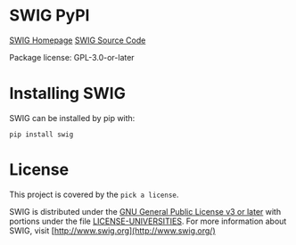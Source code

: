 SWIG PyPI
=========

[SWIG Homepage](http://www.swig.org/) 
[SWIG Source Code](https://github.com/swig/swig/)

Package license: GPL-3.0-or-later

Installing SWIG
===============

SWIG can be installed by pip with:

```
pip install swig
```

License
=======

This project is covered by the `pick a license`.

SWIG is distributed under the [GNU General Public License v3 or later](https://github.com/swig/swig/blob/master/LICENSE) with portions under the file [LICENSE-UNIVERSITIES](https://github.com/swig/swig/blob/master/LICENSE-UNIVERSITIES). For more information about SWIG, visit [http://www.swig.org](http://www.swig.org/)
